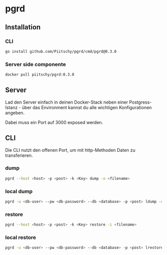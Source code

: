 # pgrd

## Installation

### CLI
```bash
go install github.com/Piitschy/pgrd/cmd/pgrd@0.3.0
```
### Server side componente
```bash
docker pull piitschy/pgrd:0.3.0
```

## Server

Lad den Server einfach in deinen Docker-Stack neben einer Postgress-Istanz - über das Environment kannst du alle wichtigen Konfigurationen angeben.

Dabei muss ein Port auf 3000 exposed werden.

## CLI

Die CLI nutzt den offenen Port, um mit http-Methoden Daten zu transferieren.

### dump

```bash
pgrd --host <host> -p <post> -k <Key> dump -o <filename>
```

### local dump 
```bash
pgrd -u <db-user> --pw <db-password> --db <database> -p <post> ldump -o <filename>
```

### restore

```bash
pgrd --host <host> -p <post> -k <Key> restore -i <filename>
```

### local restore 
```bash
pgrd -u <db-user> --pw <db-password> --db <database> -p <post> lrestore -o <filename>
```
